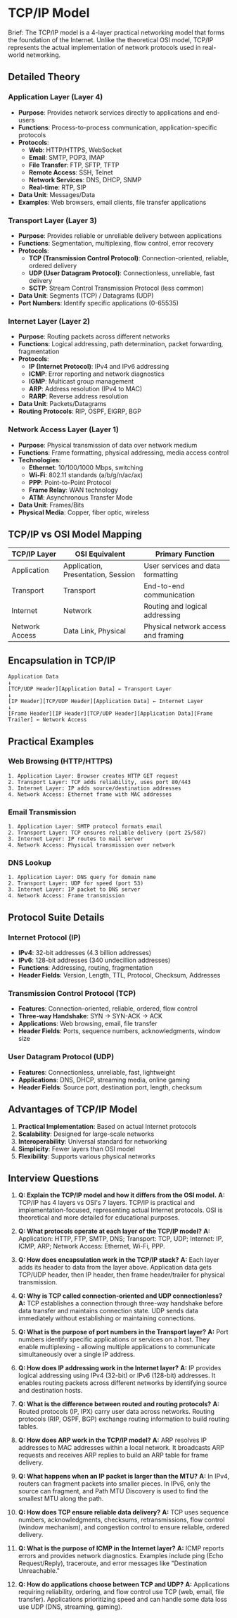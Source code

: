 # TCP/IP Model

Brief: The TCP/IP model is a 4-layer practical networking model that forms the foundation of the Internet. Unlike the theoretical OSI model, TCP/IP represents the actual implementation of network protocols used in real-world networking.

## Detailed Theory

### Application Layer (Layer 4)
- **Purpose**: Provides network services directly to applications and end-users
- **Functions**: Process-to-process communication, application-specific protocols
- **Protocols**: 
  - **Web**: HTTP/HTTPS, WebSocket
  - **Email**: SMTP, POP3, IMAP
  - **File Transfer**: FTP, SFTP, TFTP
  - **Remote Access**: SSH, Telnet
  - **Network Services**: DNS, DHCP, SNMP
  - **Real-time**: RTP, SIP
- **Data Unit**: Messages/Data
- **Examples**: Web browsers, email clients, file transfer applications

### Transport Layer (Layer 3)
- **Purpose**: Provides reliable or unreliable delivery between applications
- **Functions**: Segmentation, multiplexing, flow control, error recovery
- **Protocols**:
  - **TCP (Transmission Control Protocol)**: Connection-oriented, reliable, ordered delivery
  - **UDP (User Datagram Protocol)**: Connectionless, unreliable, fast delivery
  - **SCTP**: Stream Control Transmission Protocol (less common)
- **Data Unit**: Segments (TCP) / Datagrams (UDP)
- **Port Numbers**: Identify specific applications (0-65535)

### Internet Layer (Layer 2)
- **Purpose**: Routing packets across different networks
- **Functions**: Logical addressing, path determination, packet forwarding, fragmentation
- **Protocols**:
  - **IP (Internet Protocol)**: IPv4 and IPv6 addressing
  - **ICMP**: Error reporting and network diagnostics
  - **IGMP**: Multicast group management
  - **ARP**: Address resolution (IPv4 to MAC)
  - **RARP**: Reverse address resolution
- **Data Unit**: Packets/Datagrams
- **Routing Protocols**: RIP, OSPF, EIGRP, BGP

### Network Access Layer (Layer 1)
- **Purpose**: Physical transmission of data over network medium
- **Functions**: Frame formatting, physical addressing, media access control
- **Technologies**:
  - **Ethernet**: 10/100/1000 Mbps, switching
  - **Wi-Fi**: 802.11 standards (a/b/g/n/ac/ax)
  - **PPP**: Point-to-Point Protocol
  - **Frame Relay**: WAN technology
  - **ATM**: Asynchronous Transfer Mode
- **Data Unit**: Frames/Bits
- **Physical Media**: Copper, fiber optic, wireless

## TCP/IP vs OSI Model Mapping

| TCP/IP Layer | OSI Equivalent | Primary Function |
|--------------|----------------|------------------|
| Application | Application, Presentation, Session | User services and data formatting |
| Transport | Transport | End-to-end communication |
| Internet | Network | Routing and logical addressing |
| Network Access | Data Link, Physical | Physical network access and framing |

## Encapsulation in TCP/IP

```
Application Data
↓
[TCP/UDP Header][Application Data] ← Transport Layer
↓
[IP Header][TCP/UDP Header][Application Data] ← Internet Layer
↓
[Frame Header][IP Header][TCP/UDP Header][Application Data][Frame Trailer] ← Network Access
```

## Practical Examples

### Web Browsing (HTTP/HTTPS)
```
1. Application Layer: Browser creates HTTP GET request
2. Transport Layer: TCP adds reliability, uses port 80/443
3. Internet Layer: IP adds source/destination addresses
4. Network Access: Ethernet frame with MAC addresses
```

### Email Transmission
```
1. Application Layer: SMTP protocol formats email
2. Transport Layer: TCP ensures reliable delivery (port 25/587)
3. Internet Layer: IP routes to mail server
4. Network Access: Physical transmission over network
```

### DNS Lookup
```
1. Application Layer: DNS query for domain name
2. Transport Layer: UDP for speed (port 53)
3. Internet Layer: IP packet to DNS server
4. Network Access: Frame transmission
```

## Protocol Suite Details

### Internet Protocol (IP)
- **IPv4**: 32-bit addresses (4.3 billion addresses)
- **IPv6**: 128-bit addresses (340 undecillion addresses)
- **Functions**: Addressing, routing, fragmentation
- **Header Fields**: Version, Length, TTL, Protocol, Checksum, Addresses

### Transmission Control Protocol (TCP)
- **Features**: Connection-oriented, reliable, ordered, flow control
- **Three-way Handshake**: SYN → SYN-ACK → ACK
- **Applications**: Web browsing, email, file transfer
- **Header Fields**: Ports, sequence numbers, acknowledgments, window size

### User Datagram Protocol (UDP)
- **Features**: Connectionless, unreliable, fast, lightweight
- **Applications**: DNS, DHCP, streaming media, online gaming
- **Header Fields**: Source port, destination port, length, checksum

## Advantages of TCP/IP Model
1. **Practical Implementation**: Based on actual Internet protocols
2. **Scalability**: Designed for large-scale networks
3. **Interoperability**: Universal standard for networking
4. **Simplicity**: Fewer layers than OSI model
5. **Flexibility**: Supports various physical networks

## Interview Questions

1. **Q: Explain the TCP/IP model and how it differs from the OSI model.**
   **A:** TCP/IP has 4 layers vs OSI's 7 layers. TCP/IP is practical and implementation-focused, representing actual Internet protocols. OSI is theoretical and more detailed for educational purposes.

2. **Q: What protocols operate at each layer of the TCP/IP model?**
   **A:** Application: HTTP, FTP, SMTP, DNS; Transport: TCP, UDP; Internet: IP, ICMP, ARP; Network Access: Ethernet, Wi-Fi, PPP.

3. **Q: How does encapsulation work in the TCP/IP stack?**
   **A:** Each layer adds its header to data from the layer above. Application data gets TCP/UDP header, then IP header, then frame header/trailer for physical transmission.

4. **Q: Why is TCP called connection-oriented and UDP connectionless?**
   **A:** TCP establishes a connection through three-way handshake before data transfer and maintains connection state. UDP sends data immediately without establishing or maintaining connections.

5. **Q: What is the purpose of port numbers in the Transport layer?**
   **A:** Port numbers identify specific applications or services on a host. They enable multiplexing - allowing multiple applications to communicate simultaneously over a single IP address.

6. **Q: How does IP addressing work in the Internet layer?**
   **A:** IP provides logical addressing using IPv4 (32-bit) or IPv6 (128-bit) addresses. It enables routing packets across different networks by identifying source and destination hosts.

7. **Q: What is the difference between routed and routing protocols?**
   **A:** Routed protocols (IP, IPX) carry user data across networks. Routing protocols (RIP, OSPF, BGP) exchange routing information to build routing tables.

8. **Q: How does ARP work in the TCP/IP model?**
   **A:** ARP resolves IP addresses to MAC addresses within a local network. It broadcasts ARP requests and receives ARP replies to build an ARP table for frame delivery.

9. **Q: What happens when an IP packet is larger than the MTU?**
   **A:** In IPv4, routers can fragment packets into smaller pieces. In IPv6, only the source can fragment, and Path MTU Discovery is used to find the smallest MTU along the path.

10. **Q: How does TCP ensure reliable data delivery?**
    **A:** TCP uses sequence numbers, acknowledgments, checksums, retransmissions, flow control (window mechanism), and congestion control to ensure reliable, ordered delivery.

11. **Q: What is the purpose of ICMP in the Internet layer?**
    **A:** ICMP reports errors and provides network diagnostics. Examples include ping (Echo Request/Reply), traceroute, and error messages like "Destination Unreachable."

12. **Q: How do applications choose between TCP and UDP?**
    **A:** Applications requiring reliability, ordering, and flow control use TCP (web, email, file transfer). Applications prioritizing speed and can handle some data loss use UDP (DNS, streaming, gaming).
